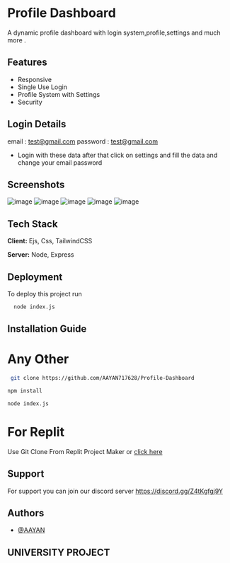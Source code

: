 
# Profile Dashboard

A dynamic profile dashboard with login system,profile,settings and much more .



## Features

- Responsive
- Single Use Login
- Profile System with Settings
- Security

## Login Details
email : test@gmail.com
password : test@gmail.com
- Login with these data after that click on settings and fill the data and change your email password

## Screenshots

![image](https://user-images.githubusercontent.com/72643921/199932763-de18aa7f-2470-41b7-94f1-923a274f968f.png)
![image](https://user-images.githubusercontent.com/72643921/199933563-f8293c9f-a7b2-48f8-a5bd-4421f9eba898.png)
![image](https://user-images.githubusercontent.com/72643921/199933666-79da9f15-b425-4d1f-a6b1-034808a8b6a7.png)
![image](https://user-images.githubusercontent.com/72643921/199933905-fd315bbf-f2a8-4109-9e02-fe23a5715f58.png)
![image](https://user-images.githubusercontent.com/72643921/199934193-e1b1c8c5-7bfd-4f06-9878-26050a92ff7e.png)
## Tech Stack

**Client:** Ejs, Css, TailwindCSS 

**Server:** Node, Express


## Deployment

To deploy this project run

```bash
  node index.js
```


## Installation Guide

# Any Other

```bash
 git clone https://github.com/AAYAN717628/Profile-Dashboard

```
```bash
npm install 
```

```bash
node index.js
```
# For Replit
Use Git Clone From Replit Project Maker 
or 
[click here](https://replit.com/@Aayanxd89/Profile-Dashboard)
    
## Support

For support you can join our discord server https://discord.gg/Z4tKgfgj9Y

## Authors

- [@AAYAN](https://www.github.com/AAYAN717628)

## UNIVERSITY PROJECT  

